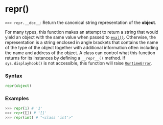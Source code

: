 # repr()

`>>> repr.__doc__`: Return the canonical string representation of the **object**.

For many types, this function makes an attempt to return a string that would yield an object with the same value when passed to [`eval()`](/built-in-functions/eval.md). Otherwise, the representation is a string enclosed in angle brackets that contains the name of the type of the object together with additional information often including the name and address of the object. A class can control what this function returns for its instances by defining a `__repr__()` method. If `sys.displayhook()` is not accessible, this function will raise [`RuntimeError`](/exceptions/RuntimeError.md).

### Syntax

```python
repr(object)
```

### Examples

```python
>>> repr(1) # '1'
>>> repr([]) # '[]'
>>> repr(int) # "<class 'int'>"
```
